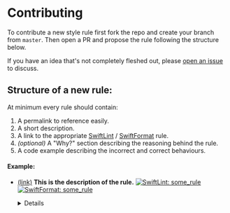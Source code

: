# Contributing

To contribute a new style rule first fork the repo and create your branch from `master`. Then open a PR and propose the rule following the structure below.

If you have an idea that's not completely fleshed out, please [open an issue](https://github.com/airbnb/swift/issues/new) to discuss.

## Structure of a new rule:

At minimum every rule should contain:

1. A permalink to reference easily.
1. A short description.
1. A link to the appropriate [SwiftLint](https://github.com/realm/SwiftLint) / [SwiftFormat](https://github.com/nicklockwood/SwiftFormat) rule.
1. _(optional)_ A "Why?" section describing the reasoning behind the rule.
1. A code example describing the incorrect and correct behaviours.

#### Example:

* <a id='an-id'></a><a href='#an-id'>(link)</a>
**This is the description of the rule.** [![SwiftLint: some_rule](https://img.shields.io/badge/SwiftLint-some__rule-008489.svg)](https://github.com/realm/SwiftLint/blob/master/Rules.md#some_rule) [![SwiftFormat: some_rule](https://img.shields.io/badge/SwiftFormat-some__rule-7B0051.svg)](https://github.com/nicklockwood/SwiftFormat#rules)

  <details>

  #### Why?
  This is an explanation of why this rule is needed.

  ```swift
  // WRONG
  func someIncorrectCode {}

  // GOOD
  func someGoodCode {}
  ```

  </details>
